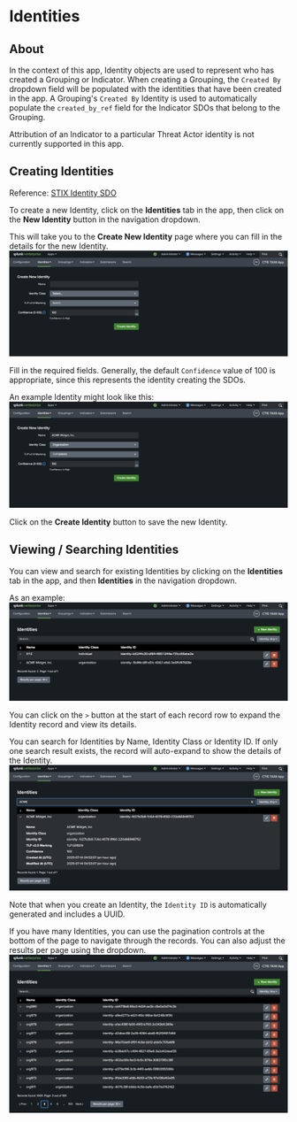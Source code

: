 # Identities
## About
In the context of this app, Identity objects are used to represent who has created a Grouping or Indicator.
When creating a Grouping, the `Created By` dropdown field will be populated with the identities that have been created in the app.
A Grouping's `Created By` Identity is used to automatically populate the `created_by_ref` field for the Indicator SDOs that belong to the Grouping.

Attribution of an Indicator to a particular Threat Actor identity is not currently supported in this app.

## Creating Identities
Reference: [STIX Identity SDO](https://docs.oasis-open.org/cti/stix/v2.1/os/stix-v2.1-os.html#_wh296fiwpklp)


To create a new Identity, click on the **Identities** tab in the app, then click on the **New Identity** button in the navigation dropdown.

This will take you to the **Create New Identity** page where you can fill in the details for the new Identity.
![New Identity Form](../img/new_identity_blank_form.png)

Fill in the required fields.
Generally, the default `Confidence` value of 100 is appropriate, since this represents the identity creating the SDOs.


An example Identity might look like this:
![New Identity Form Example](../img/new_identity_filled_form.png)


Click on the **Create Identity** button to save the new Identity.

## Viewing / Searching Identities
You can view and search for existing Identities by clicking on the **Identities** tab in the app, and then **Identities** in the navigation dropdown.

As an example:
![Identities Page](../img/view_identities.png)

You can click on the `>` button at the start of each record row to expand the Identity record and view its details.

You can search for Identities by Name, Identity Class or Identity ID.
If only one search result exists, the record will auto-expand to show the details of the Identity.
![Identities Search](../img/view_identities_search.png)

Note that when you create an Identity, the `Identity ID` is automatically generated and includes a UUID.

If you have many Identities, you can use the pagination controls at the bottom of the page to navigate through the records.
You can also adjust the results per page using the dropdown.
![Pagination Example](../img/view_identities_pagination.png)
